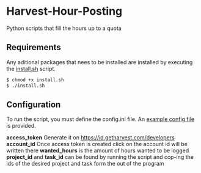 # Harvest-Hour-Posting
Python scripts that fill the hours up to a quota

## Requirements
Any aditional packages that nees to be installed are installed by executing the [install.sh](install.sh) script.
```sh
$ chmod +x install.sh
$ ./install.sh
```

## Configuration
To run the script, you must define the config.ini file. An [example config file](config-example.ini) is provided.

**access_token** Generate it on https://id.getharvest.com/developers
**account_id**  Once access token is created click on the account id will be written there
**wanted_hours** is the amount of hours wanted to be logged
**project_id** and **task_id** can be found by running the script and cop-ing the ids of the desired project and task form the out of the program